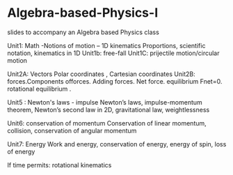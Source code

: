 # Algebra-based-Physics-I
slides to accompany an Algebra based Physics class 

Unit1: Math -Notions of motion – 1D kinematics Proportions, scientific notation,  kinematics in 1D 
Unit1b: free-fall
Unit1C: prijectile motion/circular motion

Unit2A:  Vectors Polar coordinates , Cartesian coordinates
Unit2B: forces.Components offorces.  Adding forces. Net force. equilibrium Fnet=0. rotational equilibrium . 

Unit5 : Newton's laws - impulse Newton’s laws, impulse-momentum theorem, Newton’s second law in 2D, gravitational law, weightlessness

Unit6: conservation of momentum Conservation of linear momentum, collision, conservation of angular momentum

Unit7: Energy Work and energy, conservation of energy, energy of spin, loss of energy

If time permits: rotational kinematics
